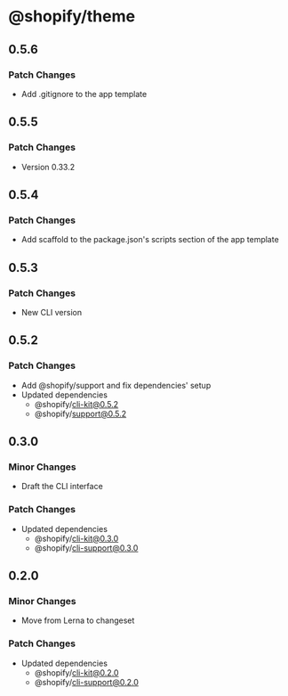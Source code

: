 # @shopify/theme

## 0.5.6

### Patch Changes

- Add .gitignore to the app template

## 0.5.5

### Patch Changes

- Version 0.33.2

## 0.5.4

### Patch Changes

- Add scaffold to the package.json's scripts section of the app template

## 0.5.3

### Patch Changes

- New CLI version

## 0.5.2

### Patch Changes

- Add @shopify/support and fix dependencies' setup
- Updated dependencies
  - @shopify/cli-kit@0.5.2
  - @shopify/support@0.5.2

## 0.3.0

### Minor Changes

- Draft the CLI interface

### Patch Changes

- Updated dependencies
  - @shopify/cli-kit@0.3.0
  - @shopify/cli-support@0.3.0

## 0.2.0

### Minor Changes

- Move from Lerna to changeset

### Patch Changes

- Updated dependencies
  - @shopify/cli-kit@0.2.0
  - @shopify/cli-support@0.2.0
